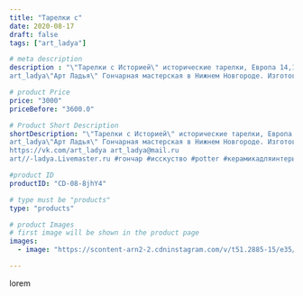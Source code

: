 ```yaml
---
title: "Тарелки с"
date: 2020-08-17
draft: false
tags: ["art_ladya"]

# meta description
description : "\"Тарелки с Историей\" исторические тарелки, Европа 14,15век.
art_ladya\"Арт Ладья\" Гончарная мастерская в Нижнем Новгороде. Изготовление керамики и мастер//-к"

# product Price
price: "3000"
priceBefore: "3600.0"

# Product Short Description
shortDescription: "\"Тарелки с Историей\" исторические тарелки, Европа 14,15век.
art_ladya\"Арт Ладья\" Гончарная мастерская в Нижнем Новгороде. Изготовление керамики и мастер//-классы по обучению. 
https://vk.com/art_ladya art_ladya@mail.ru 
art//-ladya.Livemaster.ru #гончар #исскуство #potter #керамикадляинтерьера #керамикаручнаяработа #гончарнаямастерская #керамиканазаказ #handmade #посудаизглины #керамика #гончарнаяпосуда #эксклюзивнаякерамика #painter #dishes #decor #ceramicar #nntoday #claygoods #restaurant #earthenware #ceramic #design #bowl #dish #plate #ceramicart #berries #авторскаякерамика #европейскиетарелки #историческаяреконструкция"

#product ID
productID: "CD-08-8jhY4"

# type must be "products"
type: "products"

# product Images
# first image will be shown in the product page
images:
  - image: "https://scontent-arn2-2.cdninstagram.com/v/t51.2885-15/e35/117620830_1019839941767672_3304810527839358241_n.jpg?se=7&tp=1&_nc_ht=scontent-arn2-2.cdninstagram.com&_nc_cat=108&_nc_ohc=OJXN628xtkkAX-asC_d&ccb=7-4&oh=6b17e548fa0c9252550bdaaa3f738ef5&oe=60858B8B&_nc_sid=86f79a&ig_cache_key=MjM3NzU3MDU0MjQ3MzMxOTk5Mg%3D%3D.2-ccb7-4"

---
```

lorem
